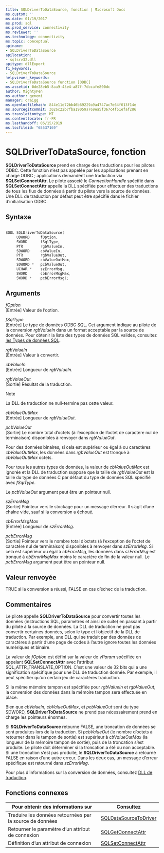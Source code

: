 ```yaml
---
title: SQLDriverToDataSource, fonction | Microsoft Docs
ms.custom: ''
ms.date: 01/19/2017
ms.prod: sql
ms.prod_service: connectivity
ms.reviewer: ''
ms.technology: connectivity
ms.topic: conceptual
apiname:
- SQLDriverToDataSource
apilocation:
- sqlsrv32.dll
apitype: dllExport
f1_keywords:
- SQLDriverToDataSource
helpviewer_keywords:
- SQLDriverToDataSource function [ODBC]
ms.assetid: 0de28eb5-8aa9-43e4-a87f-7dbcafe800dc
author: MightyPen
ms.author: genemi
manager: craigg
ms.openlocfilehash: 844e11e72bb46b69229a9a4747ac7e64f013f14e
ms.sourcegitcommit: 3026c22b7fba19059a769ea5f367c4f51efaf286
ms.translationtype: MT
ms.contentlocale: fr-FR
ms.lasthandoff: 06/15/2019
ms.locfileid: "65537169"
---
```

# <a name="sqldrivertodatasource-function"></a>SQLDriverToDataSource, fonction
**SQLDriverToDataSource** prend en charge des traductions pour les pilotes ODBC. Cette fonction n’est pas appelée par les applications prenant en charge ODBC ; applications demandent une traduction via **SQLSetConnectAttr**. Le pilote associé le *ConnectionHandle* spécifié dans **SQLSetConnectAttr** appelle la DLL spécifiée pour effectuer des traductions de tous les flux de données à partir du pilote vers la source de données. Une DLL de traduction par défaut peut être spécifié dans le fichier d’initialisation ODBC.  
  
## <a name="syntax"></a>Syntaxe  
  
```cpp  
  
BOOL SQLDriverToDataSource(  
     UDWORD     fOption,  
     SWORD      fSqlType,  
     PTR        rgbValueIn,  
     SDWORD     cbValueIn,  
     PTR        rgbValueOut,  
     SDWORD     cbValueOutMax,  
     SDWORD *   pcbValueOut,  
     UCHAR *    szErrorMsg,  
     SWORD      cbErrorMsgMax,  
     SWORD *    pcbErrorMsg);  
```  
  
## <a name="arguments"></a>Arguments  
 *fOption*  
 [Entrée] Valeur de l’option.  
  
 *fSqlType*  
 [Entrée] Le type de données ODBC SQL. Cet argument indique au pilote de la conversion *rgbValueIn* dans un format acceptable par la source de données. Pour obtenir la liste des types de données SQL valides, consultez [les Types de données SQL](../../../odbc/reference/appendixes/sql-data-types.md).  
  
 *rgbValueIn*  
 [Entrée] Valeur à convertir.  
  
 *cbValueIn*  
 [Entrée] Longueur de *rgbValueIn*.  
  
 *rgbValueOut*  
 [Sortie] Résultat de la traduction.  
  
> [!NOTE]  
>  La DLL de traduction ne null-termine pas cette valeur.  
  
 *cbValueOutMax*  
 [Entrée] Longueur de *rgbValueOut*.  
  
 *pcbValueOut*  
 [Sortie] Le nombre total d’octets (à l’exception de l’octet de caractère nul de terminaison) disponibles à renvoyer dans *rgbValueOut*.  
  
 Pour des données binaires, si cela est supérieur ou égal à ou caractères *cbValueOutMax*, les données dans *rgbValueOut* est tronqué à *cbValueOutMax* octets.  
  
 Pour tous les autres types de données, la valeur de *cbValueOutMax* est ignorée et la DLL de traduction suppose que la taille de *rgbValueOut* est la taille du type de données C par défaut du type de données SQL spécifié avec *fSqlType*.  
  
 Le *pcbValueOut* argument peut être un pointeur null.  
  
 *szErrorMsg*  
 [Sortie] Pointeur vers le stockage pour un message d’erreur. Il s’agit d’une chaîne vide, sauf si la conversion a échoué.  
  
 *cbErrorMsgMax*  
 [Entrée] Longueur de *szErrorMsg*.  
  
 *pcbErrorMsg*  
 [Sortie] Pointeur vers le nombre total d’octets (à l’exception de l’octet de caractère nul de terminaison) disponibles à renvoyer dans *szErrorMsg*. Si cela est supérieur ou égal à *cbErrorMsg*, les données dans *szErrorMsg* est tronqué à *cbErrorMsgMax* moins le caractère de fin de la valeur null. Le *pcbErrorMsg* argument peut être un pointeur null.  
  
## <a name="returns"></a>Valeur renvoyée  
 TRUE si la conversion a réussi, FALSE en cas d’échec de la traduction.  
  
## <a name="comments"></a>Commentaires  
 Le pilote appelle **SQLDriverToDataSource** pour convertir toutes les données (instructions SQL, paramètres et ainsi de suite) en passant à partir du pilote à la source de données. La DLL de traduction ne peut pas convertir certaines données, selon le type et l’objectif de la DLL de traduction. Par exemple, une DLL qui se traduit par des données de caractères à partir d’une page de codes à l’autre ignore toutes les données numériques et binaire.  
  
 La valeur de *fOption* est défini sur la valeur de *vParam* spécifiée en appelant **SQLSetConnectAttr** avec l’attribut SQL_ATTR_TRANSLATE_OPTION. C’est une valeur de 32 bits qui a une signification spécifique pour une DLL de traduction donnée. Par exemple, il peut spécifier qu'un certain jeu de caractères traduction.  
  
 Si la même mémoire tampon est spécifiée pour *rgbValueIn* et *rgbValueOut*, la conversion des données dans la mémoire tampon sera effectuée en place.  
  
 Bien que *cbValueIn*, *cbValueOutMax*, et *pcbValueOut* sont du type SDWORD, **SQLDriverToDataSource** ne prend pas nécessairement prend en charge les pointeurs énormes.  
  
 Si **SQLDriverToDataSource** retourne FALSE, une troncation de données se sont produites lors de la traduction. Si *pcbValueOut* (le nombre d’octets à retourner dans le tampon de sortie) est supérieur à *cbValueOutMax* (la longueur de la mémoire tampon de sortie), puis de la troncation s’est produite. Le pilote doit déterminer si la troncation a été ou non acceptable. Si une troncation s’est pas produite, le **SQLDriverToDataSource** a retourné FALSE en raison d’une autre erreur. Dans les deux cas, un message d’erreur spécifique est retourné dans *szErrorMsg*.  
  
 Pour plus d’informations sur la conversion de données, consultez [DLL de traduction](../../../odbc/reference/develop-app/translation-dlls.md).  
  
## <a name="related-functions"></a>Fonctions connexes  
  
|Pour obtenir des informations sur|Consultez|  
|---------------------------|---------|  
|Traduire les données retournées par la source de données|[SQLDataSourceToDriver](../../../odbc/reference/syntax/sqldatasourcetodriver-function.md)|  
|Retourner le paramètre d’un attribut de connexion|[SQLGetConnectAttr](../../../odbc/reference/syntax/sqlgetconnectattr-function.md)|  
|Définition d’un attribut de connexion|[SQLSetConnectAttr](../../../odbc/reference/syntax/sqlsetconnectattr-function.md)|
